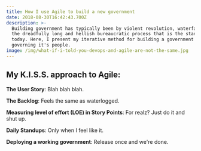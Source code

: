 ```yaml
---
title: How I use Agile to build a new government
date: 2018-08-30T16:42:43.700Z
description: >-
  Building government has typically been by violent revolution, waterfall, or
  the dreadfully long and hellish bureaucratic process that is the standard
  today. Here, I present my iterative method for building a government and
  governing it's people.
image: /img/what-if-i-told-you-devops-and-agile-are-not-the-same.jpg
---
```

## My K.I.S.S. approach to Agile:

**The User Story**: Blah blah blah.

**The Backlog**: Feels the same as waterlogged.

**Measuring level of effort (LOE) in Story Points**: For realz? Just do it and shut up.

**Daily Standups**: Only when I feel like it.

**Deploying a working government**: Release once and we're done.
